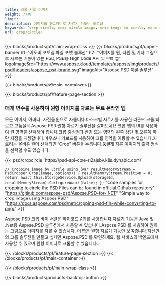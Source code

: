 ```yaml
---
title: 크롭 서클 이미지
weight: 7730
limit: 
description: 이미지를 동그라미로 자르기 어도비 포토샵
keywords: [crop circle, crop circle image, crop image to circle, make circle photo]
url: crop/circle/
---
```

{{< blocks/products/pf/main-wrap-class >}}
{{< blocks/products/pf/upper-banner h1="어도비 포토샵 파일 포맷 솔루션" h2="이미지를 원, 타원 및 기타 그림으로 자르는 기능이 있는 PSD, PSB용 High Code API 및 무료 앱" logoImageSrc="https://www.aspose.cloud/templates/aspose/img/products/psd/headers/aspose_psd-brand.svg" imageAlt="Aspose.PSD 제품 솔루션" >}}

{{< blocks/products/pf/main-container >}}

{{< blocks/products/pf/feature-page-section >}}
<h3 class="headingpdleft">매개 변수를 사용하여 원형 이미지를 자르는 무료 온라인 앱</h3>
<p>모든 이미지, 아바타, 사진을 원으로 자릅니다.마스크별 자르기를 사용한 라운드 크롭.빠르고 고품질의 Aspose.PSD 원형 자르기 솔루션을 살펴보세요.크롭 앱의 UI를 사용하여 원 영역을 선택해야 합니다.크롭 중심점과 반경 또는 영역의 왼쪽 상단 및 오른쪽 하단 지점을 지정합니다.마우스나 키보드를 사용하여 크롭 영역을 이동할 수 있습니다.자르려는 올바른 원이 선택되면 “Crop” 버튼을 누릅니다.둥글게 자른 이미지의 출력 형식을 선택할 수도 있습니다.</p>
{{< psd/cropcircle `https://psd-api-core-rl2ajsbv.k8s.dynabic.com/` 

`// Cropping image by Circle
using (var resultMemoryStream = PsdCropper.Crop(image, options))
{
	resultMemoryStream.Position = 0;
	return await this.StorageService.Upload(storageId, resultMemoryStream).ConfigureAwait(false);
};` 
"Code samples for cropping to circle the PSD Files can be found in official Github repository"  "https://github.com/aspose-psd/Aspose.PSD-for-.NET" 
"Simple way to crop image using Aspose.PSD" "https://docs.aspose.com/psd/net/cropping-psd-file-while-converting-to-png/" >}}
<p>Aspose.PSD 크롭 바이 서클은 하이코드 API를 사용합니다.자르기 기능은 Java 및 .Net용 Aspose.PSD 솔루션에서 사용할 수 있습니다.Aspose.PSD 를 사용하여 원하는 그림으로 이미지를 자를 수 있습니다. 이 앱은 원형 자르기 기능만 보여줍니다.자신만의 크롭 솔루션을 만들고 싶다면 Aspose.PSD 를 확인하세요. 웹 서비스의 백엔드에서 사용할 수 있으며 원형 이미지로 크롭할 수 있습니다.</p>
<!--<ul>
<li><a href="psb">PSB Circle Crop</a></li>
<li><a href="ellipse">Ellipse crop App</a></li>
</ul>-->
{{< /blocks/products/pf/feature-page-section >}}
{{< /blocks/products/pf/main-container >}}


{{< /blocks/products/pf/main-wrap-class >}}

{{< blocks/products/products-backtop-button >}}
